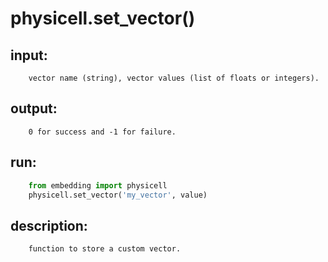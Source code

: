 # physicell.set_vector()

## input:
```
    vector name (string), vector values (list of floats or integers).

```

## output:
```
    0 for success and -1 for failure.

```

## run:
```python
    from embedding import physicell
    physicell.set_vector('my_vector', value)

```

## description:
```
    function to store a custom vector.
```